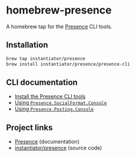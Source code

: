# homebrew-presence

A homebrew tap for the [Presence](https://instantiator.dev/presence) CLI tools.

## Installation

```bash
brew tap instantiator/presence
brew install instantiator/presence/presence-cli
```

## CLI documentation

- [Install the Presence CLI tools](https://instantiator.dev/presence/cli/install-cli-tools.html)
- [Using `Presence.SocialFormat.Console`](https://instantiator.dev/presence/cli/presence-social-format-console.html)
- [Using `Presence.Posting.Console`](https://instantiator.dev/presence/cli/presence-posting-console.html)

## Project links

- [Presence](https://instantiator.dev/presence) (documentation)
- [instantiator/presence](https://github.com/instantiator/presence) (source code)

